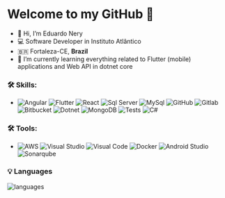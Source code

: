 <h1>
   Welcome to my GitHub 🚀
</h1>

- 👋 Hi, I’m Eduardo Nery
- 💻 Software Developer in Instituto Atlântico
- 🇧🇷 Fortaleza-CE, **Brazil**
- 🌱 I’m currently learning everything related to Flutter (mobile) applications and Web API in dotnet core 

### 🛠️ Skills:
 - ![Angular](https://img.shields.io/badge/-Angular-dd0031?&logo=angular&logoColor=FFFFFF) 
 ![Flutter](https://img.shields.io/badge/-Flutter-46d1fd?&logo=flutter&logoColor=FFFFFF) 
 ![React](https://img.shields.io/badge/-React-61dafb?&logo=react&logoColor=FFFFFF)
 ![Sql Server](https://img.shields.io/badge/-SqlServer-d83b01?&logo=microsoftsqlserver&logoColor=FFFFFF)
 ![MySql](https://img.shields.io/badge/-MySql-f29111?&logo=mysql&logoColor=FFFFFF)
 ![GitHub](https://img.shields.io/badge/-GitHub-cdd9e5?&logo=github&logoColor=FFFFFF)
 ![Gitlab](https://img.shields.io/badge/-Gitlab-fa7035?&logo=gitlab&logoColor=FFFFFF)
 ![Bitbucket](https://img.shields.io/badge/-Bitbucket-0052cc?&logo=bitbucket&logoColor=FFFFFF)
 ![Dotnet](https://img.shields.io/badge/-Dotnet-7014e8?&logo=dotnet&logoColor=FFFFFF)
 ![MongoDB](https://img.shields.io/badge/-MongoDB-13aa52?&logo=mongodb&logoColor=FFFFFF)
 ![Tests](https://img.shields.io/badge/-Tests-c3c3c3?&logo=testinglibrary&logoColor=FFFFFF)
 ![C#](https://img.shields.io/badge/-C%23-6b41b2?&logo=csharp&logoColor=FFFFFF)
 

### 🛠️ Tools:
 - ![AWS](https://img.shields.io/badge/-Azure-0078d4?&logo=azuredevops&logoColor=FFFFFF) 
 ![Visual Studio](https://img.shields.io/badge/-VisualStudio-6b41b2?&logo=visualstudio&logoColor=FFFFFF)
 ![Visual Code](https://img.shields.io/badge/-VisualCode-0066B8?&logo=visualstudiocode&logoColor=FFFFFF)
 ![Docker](https://img.shields.io/badge/-Docker-2496ED?&logo=docker&logoColor=FFFFFF)
 ![Android Studio](https://img.shields.io/badge/-AndroidStudio-3ddc84?&logo=androidstudio&logoColor=FFFFFF)
 ![Sonarqube](https://img.shields.io/badge/-Sonarqube-4c9bd6?&logo=sonarqube&logoColor=FFFFFF)
 
 
 ### 💡  Languages 
![languages](https://github-readme-stats.vercel.app/api/top-langs/?username=3duardonery&hide=scss&layout=compact&theme=cobalt&title_color=2ED3EA)
 
<!---
3duardonery/3duardonery is a ✨ special ✨ repository because its `README.md` (this file) appears on your GitHub profile.
You can click the Preview link to take a look at your changes.

tools
visualstudio -> #6b41b2
androidstudio -> #3ddc84
visualstudiocode -> 0066B8
sonarqube -> 4c9bd6

skills
angular -> #dd0031
flutter -> #46d1fd
react -> 61dafb
microsoftsqlserver -> 0066B8
mysql -> #f29111
github -> #cdd9e5
gitlab -> #fa7035
bitbucket -> #0052cc
dotnet -> #7014e8
mongodb -> #13aa52

--->
